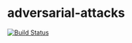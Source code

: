 # adversarial-attacks
[![Build Status](https://app.travis-ci.com/camille-004/adversarial-attacks.svg?branch=master)](https://app.travis-ci.com/camille-004/adversarial-attacks)
